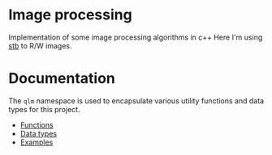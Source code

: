 # Image processing
Implementation of some image processing algorithms in c++
Here I'm using [stb](https://github.com/nothings/stb) to R/W images.

# Documentation

The `qlm` namespace is used to encapsulate various utility functions and data types for this project.
* [Functions](/image%20processing/doc/Functions)
* [Data types](/image%20processing/doc/Data%20types)
* [Examples](/image%20processing/doc/Examples)    


